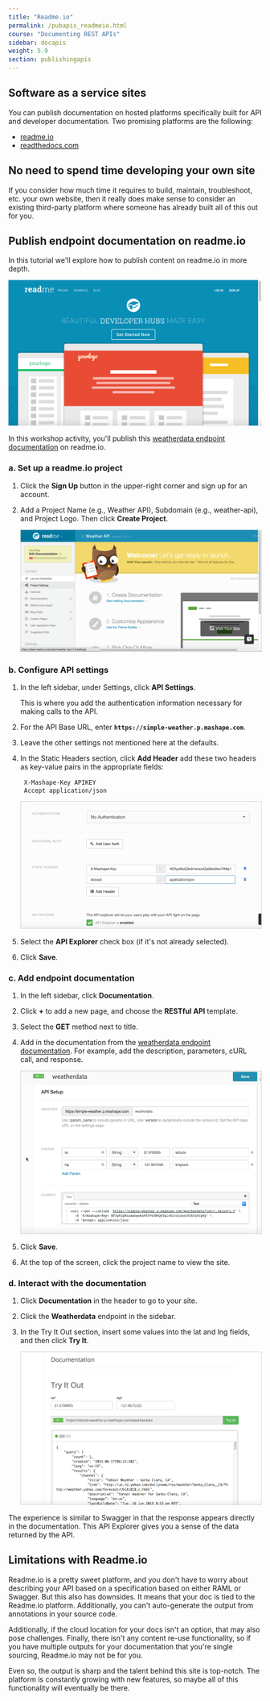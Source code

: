 ```yaml
---
title: "Readme.io"
permalink: /pubapis_readmeio.html
course: "Documenting REST APIs"
sidebar: docapis
weight: 5.9
section: publishingapis
---
```


## Software as a service sites

You can publish documentation on hosted platforms specifically built for API and developer documentation. Two promising platforms are the following:

* [readme.io](http://readme.io)
* [readthedocs.com](http://readthedocs.com)

## No need to spend time developing your own site

If you consider how much time it requires to build, maintain, troubleshoot, etc. your own website, then it really does make sense to consider an existing third-party platform where someone has already built all of this out for you.

## Publish endpoint documentation on readme.io

In this tutorial we'll explore how to publish content on readme.io in more depth.

<a href="http://readme.io"><img src="images/readmeio.png" alt="Readme.io" /></a>

In this workshop activity, you'll publish this [weatherdata endpoint documentation](https://www.mashape.com/fyhao/weather-13#weatherdata) on readme.io.

### a. Set up a readme.io project

1. Click the **Sign Up** button in the upper-right corner and sign up for an account.
2. Add a Project Name (e.g., Weather API), Subdomain (e.g., weather-api), and Project Logo. Then click **Create Project**.

	<img src="images/projectsettingsreadmeio.png" alt="Project Settings" />

### b. Configure API settings

1. In the left sidebar, under Settings, click **API Settings**.

	This is where you add the authentication information necessary for making calls to the API.

2. For the API Base URL, enter **`https://simple-weather.p.mashape.com`**.
3. Leave the other settings not mentioned here at the defaults.
4. In the Static Headers section, click **Add Header** add these two headers as key-value pairs in the appropriate fields:

   ```
	X-Mashape-Key APIKEY
	Accept application/json
   ```

	<img src="images/readmioheaders.png" alt="Readme.io static headers" />

5. Select the **API Explorer** check box (if it's not already selected).
6. Click **Save**.

### c. Add endpoint documentation

1. In the left sidebar, click **Documentation**.
2. Click **+** to add a new page, and choose the **RESTful API** template.
3. Select the **GET** method next to title.
4. Add in the documentation from the [weatherdata endpoint documentation](https://www.mashape.com/fyhao/weather-13#weatherdata). For example, add the description, parameters, cURL call, and response.

	<img src="images/weatherdatareadmio.png" alt="Inputting weatherdata into readme.io" />

 5. Click **Save**.
 6. At the top of the screen, click the project name to view the site.

### d. Interact with the documentation

 1. Click **Documentation** in the header to go to your site.
 2. Click the **Weatherdata** endpoint in the sidebar.
 3. In the Try It Out section, insert some values into the lat and lng fields, and then click **Try It**.

	<img src="images/readmeiotryitout.png" alt="Try it on readme.io" />

The experience is similar to Swagger in that the response appears directly in the documentation. This API Explorer gives you a sense of the data returned by the API.

## Limitations with Readme.io

Readme.io is a pretty sweet platform, and you don't have to worry about describing your API based on a specification based on either RAML or Swagger. But this also has downsides. It means that your doc is tied to the Readme.io platform. Additionally, you can't auto-generate the output from annotations in your source code.

Additionally, if the cloud location for your docs isn't an option, that may also pose challenges. Finally, there isn't any content re-use functionality, so if you have multiple outputs for your documentation that you're single sourcing, Readme.io may not be for you.

Even so, the output is sharp and the talent behind this site is top-notch. The platform is constantly growing with new features, so maybe all of this functionality will eventually be there.
